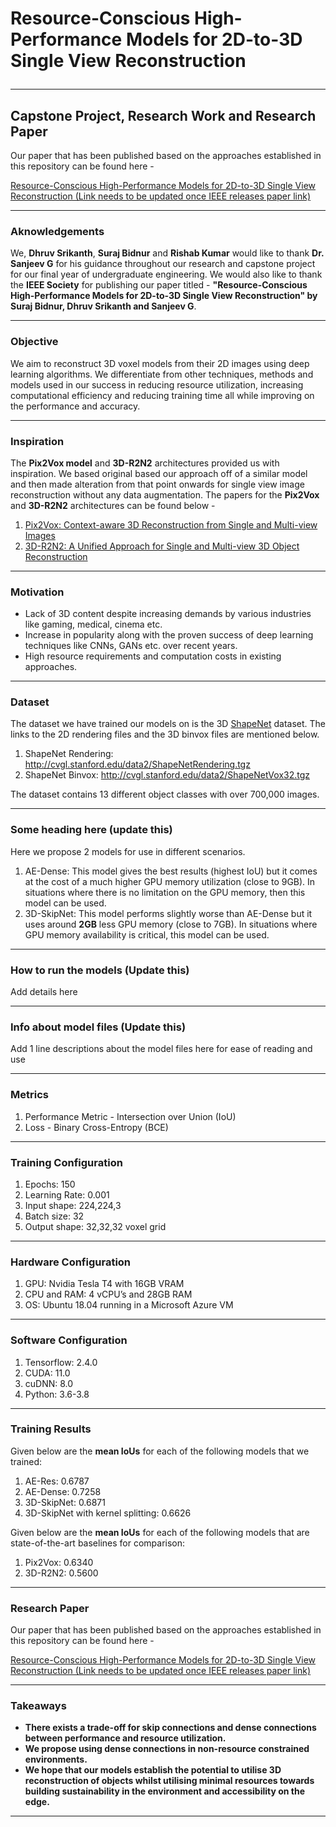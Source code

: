 <H1> Resource-Conscious High-Performance Models for 2D-to-3D Single View Reconstruction
  
---
  
<H2> Capstone Project, Research Work and Research Paper </H2>
  
Our paper that has been published based on the approaches established in this repository can be found here - 

[Resource-Conscious High-Performance Models for 2D-to-3D Single View Reconstruction (Link needs to be updated once IEEE releases paper link)](https://arxiv.org/abs/1901.11153)

---

<H3> Aknowledgements </H3>
  
We, **Dhruv Srikanth**, **Suraj Bidnur** and **Rishab Kumar** would like to thank **Dr. Sanjeev G** for his guidance throughout our research and capstone project for our final year of undergraduate engineering. We would also like to thank the **IEEE Society** for publishing our paper titled - **"Resource-Conscious High-Performance Models for 2D-to-3D Single View Reconstruction" by Suraj Bidnur, Dhruv Srikanth and Sanjeev G**.

---

<H3> Objective </H3>
  
We aim to reconstruct 3D voxel models from their 2D images using deep learning algorithms. We differentiate from other techniques, methods and models used in our success in reducing resource utilization, increasing computational efficiency and reducing training time all while improving on the performance and accuracy.

---

<H3> Inspiration </H3> 
  
The **Pix2Vox model** and **3D-R2N2** architectures provided us with inspiration. We based original based our approach off of a similar model and then made alteration from that point onwards for single view image reconstruction without any data augmentation. The papers for the **Pix2Vox** and **3D-R2N2** architectures can be found below - 
  
1. [Pix2Vox: Context-aware 3D Reconstruction from Single and Multi-view Images](https://arxiv.org/abs/1901.11153)
2. [3D-R2N2: A Unified Approach for Single and Multi-view 3D Object Reconstruction](https://arxiv.org/abs/1604.00449)

---

<H3> Motivation </H3>
  
* Lack of 3D content despite increasing demands by various industries like gaming, medical, cinema etc.
* Increase in popularity along with the proven success of deep learning techniques like CNNs, GANs etc. over recent years.
* High resource requirements and computation costs in existing approaches.

---

<H3> Dataset </H3>
  
The dataset we have trained our models on is the 3D [ShapeNet](https://shapenet.org) dataset. The links to the 2D rendering files and the 3D binvox files are mentioned below.  

1. ShapeNet Rendering: <http://cvgl.stanford.edu/data2/ShapeNetRendering.tgz>
2. ShapeNet Binvox: <http://cvgl.stanford.edu/data2/ShapeNetVox32.tgz> 

The dataset contains 13 different object classes with over 700,000 images.

---

<H3> Some heading here (update this) </H3>

Here we propose 2 models for use in different scenarios.
1. AE-Dense: This model gives the best results (highest IoU) but it comes at the cost of a much higher GPU memory utilization (close to 9GB). In situations where there is no limitation on the GPU memory, then this model can be used.
2. 3D-SkipNet: This model performs slightly worse than AE-Dense but it uses around **2GB** less GPU memory (close to 7GB). In situations where GPU memory availability is critical, this model can be used.

---

<H3> How to run the models (Update this) </H3>
Add details here

---

<H3> Info about model files (Update this) </H3>
Add 1 line descriptions about the model files here for ease of reading and use

---

<H3> Metrics </H3>
  
1. Performance Metric - Intersection over Union (IoU)
2. Loss - Binary Cross-Entropy (BCE)

---

<H3> Training Configuration </H3>
  
1. Epochs: 150
2. Learning Rate: 0.001
3. Input shape: 224,224,3
4. Batch size: 32
5. Output shape: 32,32,32 voxel grid

---

<H3> Hardware Configuration </H3>  
  
1. GPU: Nvidia Tesla T4 with 16GB VRAM
2. CPU and RAM: 4 vCPU’s and 28GB RAM
3. OS: Ubuntu 18.04 running in a Microsoft Azure VM

---

<H3> Software Configuration </H3>
  
1. Tensorflow: 2.4.0
2. CUDA: 11.0
3. cuDNN: 8.0
4. Python: 3.6-3.8

---

<H3> Training Results </H3>
  
Given below are the **mean IoUs** for each of the following models that we trained:
  
1. AE-Res: 0.6787
2. AE-Dense: 0.7258
3. 3D-SkipNet: 0.6871
4. 3D-SkipNet with kernel splitting: 0.6626

Given below are the **mean IoUs** for each of the following models that are state-of-the-art baselines for comparison:
  
1. Pix2Vox: 0.6340
2. 3D-R2N2: 0.5600

---

<H3> Research Paper </H3>
  
Our paper that has been published based on the approaches established in this repository can be found here - 

[Resource-Conscious High-Performance Models for 2D-to-3D Single View Reconstruction (Link needs to be updated once IEEE releases paper link)](https://arxiv.org/abs/1901.11153)

---

<H3> Takeaways </H3>
  
* **There exists a trade-off for skip connections and dense connections between performance and resource utilization.**
* **We propose using dense connections in non-resource constrained environments.**
* **We hope that our models establish the potential to utilise 3D reconstruction of objects whilst utilising minimal resources towards building sustainability in the environment and accessibility on the edge.**
  
***